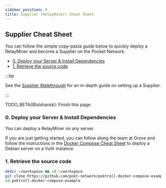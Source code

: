 ```yaml
---
sidebar_position: 4
title: Supplier (RelayMiner) Cheat Sheet
---
```


## Supplier Cheat Sheet <!-- omit in toc -->

You can follow the simple copy-pasta guide below to quickly deploy a RelayMiner
and become a Supplier on the Pocket Network.

- [0. Deploy your Server \& Install Dependencies](#0-deploy-your-server--install-dependencies)
- [1. Retrieve the source code](#1-retrieve-the-source-code)

:::tip

See the [Supplier Walkthrough](./../run_a_node/supplier_walkthrough.md) for an in-depth guide on setting up a Supplier.

:::

TODO_BETA(@olshansk): Finish this page.

### 0. Deploy your Server & Install Dependencies

You can deploy a RelayMiner on any server.

If you are just getting started, you can follow along the team at Grove and follow
the instructions in the [Docker Compose Cheat Sheet](./docker_compose_debian_cheatsheet#deploy-your-server)
to deploy a Debian server on a Vultr instance.

### 1. Retrieve the source code

```bash
mkdir ~/workspace && cd ~/workspace
git clone https://github.com/pokt-network/poktroll-docker-compose-example.git
cd poktroll-docker-compose-example
```
